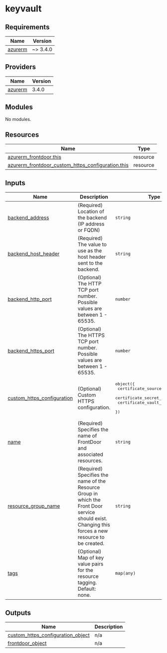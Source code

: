 # keyvault

<!-- BEGINNING OF PRE-COMMIT-TERRAFORM DOCS HOOK -->
## Requirements

| Name | Version |
|------|---------|
| <a name="requirement_azurerm"></a> [azurerm](#requirement\_azurerm) | ~> 3.4.0 |

## Providers

| Name | Version |
|------|---------|
| <a name="provider_azurerm"></a> [azurerm](#provider\_azurerm) | 3.4.0 |

## Modules

No modules.

## Resources

| Name | Type |
|------|------|
| [azurerm_frontdoor.this](https://registry.terraform.io/providers/hashicorp/azurerm/latest/docs/resources/frontdoor) | resource |
| [azurerm_frontdoor_custom_https_configuration.this](https://registry.terraform.io/providers/hashicorp/azurerm/latest/docs/resources/frontdoor_custom_https_configuration) | resource |

## Inputs

| Name | Description | Type | Default | Required |
|------|-------------|------|---------|:--------:|
| <a name="input_backend_address"></a> [backend\_address](#input\_backend\_address) | (Required) Location of the backend (IP address or FQDN) | `string` | n/a | yes |
| <a name="input_backend_host_header"></a> [backend\_host\_header](#input\_backend\_host\_header) | (Required) The value to use as the host header sent to the backend. | `string` | n/a | yes |
| <a name="input_backend_http_port"></a> [backend\_http\_port](#input\_backend\_http\_port) | (Optional) The HTTP TCP port number. Possible values are between 1 - 65535. | `number` | `80` | no |
| <a name="input_backend_https_port"></a> [backend\_https\_port](#input\_backend\_https\_port) | (Optional) The HTTPS TCP port number. Possible values are between 1 - 65535. | `number` | `443` | no |
| <a name="input_custom_https_configuration"></a> [custom\_https\_configuration](#input\_custom\_https\_configuration) | (Optional) Custom HTTPS configuration. | <pre>object({<br>    certificate_source      = string<br>    certificate_secret_name = string<br>    certificate_vault_id    = string<br>  })</pre> | `null` | no |
| <a name="input_name"></a> [name](#input\_name) | (Required) Specifies the name of FrontDoor and associated resources. | `string` | n/a | yes |
| <a name="input_resource_group_name"></a> [resource\_group\_name](#input\_resource\_group\_name) | (Required) Specifies the name of the Resource Group in which the Front Door service should exist. Changing this forces a new resource to be created. | `string` | n/a | yes |
| <a name="input_tags"></a> [tags](#input\_tags) | (Optional) Map of key value pairs for the resource tagging. Default: none. | `map(any)` | `{}` | no |

## Outputs

| Name | Description |
|------|-------------|
| <a name="output_custom_https_configuration_object"></a> [custom\_https\_configuration\_object](#output\_custom\_https\_configuration\_object) | n/a |
| <a name="output_frontdoor_object"></a> [frontdoor\_object](#output\_frontdoor\_object) | n/a |
<!-- END OF PRE-COMMIT-TERRAFORM DOCS HOOK -->
